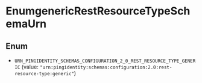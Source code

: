 

# EnumgenericRestResourceTypeSchemaUrn

## Enum


* `URN_PINGIDENTITY_SCHEMAS_CONFIGURATION_2_0_REST_RESOURCE_TYPE_GENERIC` (value: `"urn:pingidentity:schemas:configuration:2.0:rest-resource-type:generic"`)



